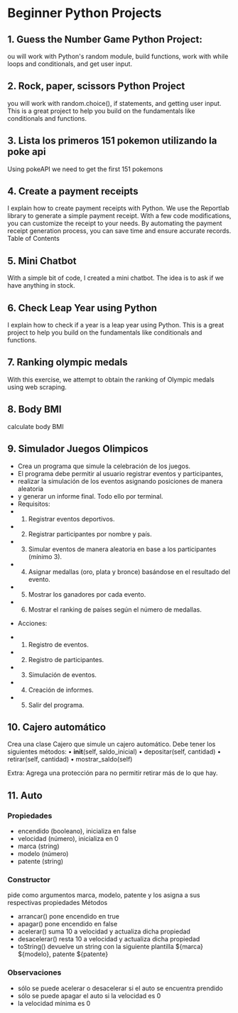 # Beginner Python Projects

## 1. Guess the Number Game Python Project:  

ou will work with Python's random module, build functions, work with while loops and conditionals, and get user input.

## 2. Rock, paper, scissors Python Project  
you will work with random.choice(), if statements, and getting user input. This is a great project to help you build on the fundamentals like conditionals and functions.  

## 3. Lista los primeros 151 pokemon utilizando la poke api  
Using pokeAPI we need to get the first 151 pokemons  

## 4. Create a payment receipts  
I explain how to create payment receipts with Python. We use the Reportlab library to generate a simple payment receipt. With a few code modifications, you can customize the receipt to your needs. By automating the payment receipt generation process, you can save time and ensure accurate records.  
Table of Contents  

## 5. Mini Chatbot  
With a simple bit of code, I created a mini chatbot. The idea is to ask if we have anything in stock. 

## 6. Check Leap Year using Python  
I explain how to check if a year is a leap year using Python. This is a great project to help you build on the fundamentals like conditionals and functions.  

## 7. Ranking olympic medals  
With this exercise, we attempt to obtain the ranking of Olympic medals using web scraping.  

## 8. Body BMI  
calculate body BMI  

## 9. Simulador Juegos Olimpicos
 * Crea un programa que simule la celebración de los juegos.
 * El programa debe permitir al usuario registrar eventos y participantes,
 * realizar la simulación de los eventos asignando posiciones de manera aleatoria
 * y generar un informe final. Todo ello por terminal.
 * Requisitos:
 * 1. Registrar eventos deportivos.
 * 2. Registrar participantes por nombre y país.
 * 3. Simular eventos de manera aleatoria en base a los participantes (mínimo 3).
 * 4. Asignar medallas (oro, plata y bronce) basándose en el resultado del evento.
 * 5. Mostrar los ganadores por cada evento.
 * 6. Mostrar el ranking de países según el número de medallas.
 - Acciones:
 * 1. Registro de eventos.
 * 2. Registro de participantes.
 * 3. Simulación de eventos.
 * 4. Creación de informes.
 * 5. Salir del programa.

## 10. Cajero automático  
Crea una clase Cajero que simule un cajero automático. Debe tener los siguientes métodos:
	•	__init__(self, saldo_inicial)
	•	depositar(self, cantidad)
	•	retirar(self, cantidad)
	•	mostrar_saldo(self)

Extra: Agrega una protección para no permitir retirar más de lo que hay.  

## 11. Auto  
### Propiedades  
- encendido (booleano), inicializa en false
- velocidad (número), inicializa en 0
- marca (string)
- modelo (número)
- patente (string)
### Constructor  
pide como argumentos marca, modelo, patente y los asigna a sus respectivas propiedades
Métodos
- arrancar() pone encendido en true
- apagar() pone encendido en false
- acelerar() suma 10 a velocidad y actualiza dicha propiedad
- desacelerar() resta 10 a velocidad y actualiza dicha propiedad
- toString() devuelve un string con la siguiente plantilla ${marca} ${modelo}, patente ${patente}
### Observaciones
- sólo se puede acelerar o desacelerar si el auto se encuentra prendido
- sólo se puede apagar el auto si la velocidad es 0
- la velocidad mínima es 0  
